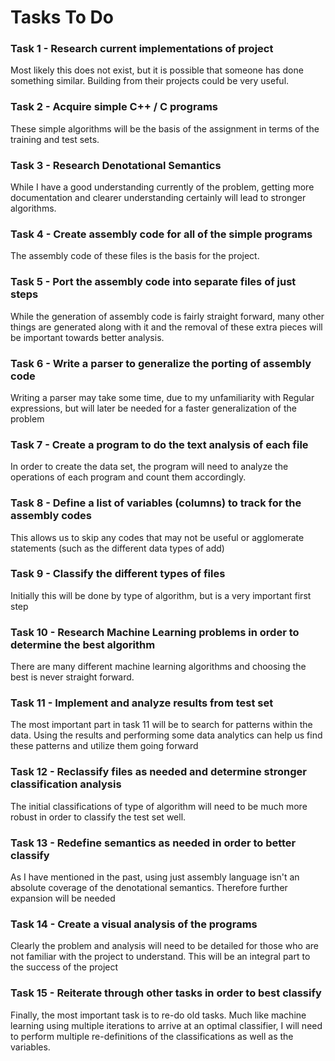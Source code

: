 # Tasks To Do

### Task 1 - Research current implementations of project
Most likely this does not exist, but it is possible that someone has done something similar. Building from their projects could be very useful.

### Task 2 - Acquire simple C++ / C programs
These simple algorithms will be the basis of the assignment in terms of the training and test sets.

### Task 3 - Research Denotational Semantics
While I have a good understanding currently of the problem, getting more documentation and clearer understanding certainly will lead to stronger algorithms.

### Task 4 - Create assembly code for all of the simple programs
The assembly code of these files is the basis for the project.

### Task 5 - Port the assembly code into separate files of just steps
While the generation of assembly code is fairly straight forward, many other things are generated along with it and the removal of these extra pieces will be important towards better analysis.

### Task 6 - Write a parser to generalize the porting of assembly code
Writing a parser may take some time, due to my unfamiliarity with Regular expressions, but will later be needed for a faster generalization of the problem  

### Task 7 - Create a program to do the text analysis of each file
In order to create the data set, the program will need to analyze the operations of each program and count them accordingly.

### Task 8 - Define a list of variables (columns) to track for the assembly codes
This allows us to skip any codes that may not be useful or agglomerate statements (such as the different data types of add)

### Task 9 - Classify the different types of files
Initially this will be done by type of algorithm, but is a very important first step

### Task 10 - Research Machine Learning problems in order to determine the best algorithm
There are many different machine learning algorithms and choosing the best is never straight forward.

### Task 11 - Implement and analyze results from test set
The most important part in task 11 will be to search for patterns within the data. Using the results and performing some data analytics can help us find these patterns and utilize them going forward

### Task 12 - Reclassify files as needed and determine stronger classification analysis
The initial classifications of type of algorithm will need to be much more robust in order to classify the test set well.

### Task 13 - Redefine semantics as needed in order to better classify
As I have mentioned in the past, using just assembly language isn't an absolute coverage of the denotational semantics. Therefore further expansion will be needed

### Task 14 - Create a visual analysis of the programs
Clearly the problem and analysis will need to be detailed for those who are not familiar with the project to understand. This will be an integral part to the success of the project

### Task 15 - Reiterate through other tasks in order to best classify
Finally, the most important task is to re-do old tasks. Much like machine learning using multiple iterations to arrive at an optimal classifier, I will need to perform multiple re-definitions of the classifications as well as the variables.
